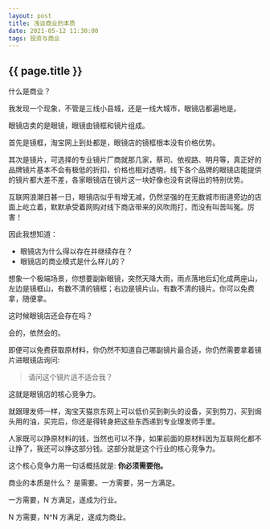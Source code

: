 ```yaml
---
layout: post
title: 浅谈商业的本质
date: 2021-05-12 11:30:00
tags: 投资与商业
--- 
```


<h2>{{ page.title }}</h2>

什么是商业？

我发现一个现象，不管是三线小县城，还是一线大城市，眼镜店都遍地是。

眼镜店卖的是眼镜，眼镜由镜框和镜片组成。

首先是镜框，淘宝网上到处都是，眼镜店的镜框根本没有价格优势。

其次是镜片，可选择的专业镜片厂商就那几家，蔡司、依视路、明月等，真正好的品牌镜片基本不会有极低的折扣，价格也相对透明，线下各个品牌的眼镜店能提供的镜片都大差不差，各家眼镜店在镜片这一块好像也没有说得出的特别优势。

互联网浪潮日甚一日，眼镜店似乎有增无减，仍然坚强的在无数城市街道旁边的店面上屹立着，默默承受着网购对线下商店带来的风吹雨打，而没有叫苦叫冤。厉害！

因此我想知道：

- 眼镜店为什么得以存在并继续存在？
- 眼镜店的商业模式是什么样儿的？

想象一个极端场景，你想要副新眼镜，突然天降大雨，雨点落地后幻化成两座山，左边是镜框山，有数不清的镜框；右边是镜片山，有数不清的镜片。你可以免费拿，随便拿。

这时候眼镜店还会存在吗？

会的，依然会的。

即便可以免费获取原材料，你仍然不知道自己哪副镜片最合适，你仍然需要拿着镜片进眼镜店询问: 

> 请问这个镜片适不适合我？

这就是眼镜店的核心竞争力。

就跟理发师一样，淘宝天猫京东网上可以低价买到剃头的设备，买到剪刀，买到焗头用的油，买完后，你还是得转身把这些东西递到专业理发师手里。

人家既可以挣原材料的钱，当然也可以不挣，如果前面的原材料因为互联网化都不让挣了，我还可以挣这部分钱。这部分就是这个行业的核心竞争力。

这个核心竞争力用一句话概括就是: **你必须需要他。**

商业的本质是什么？ 是需要。一方需要，另一方满足。

一方需要，N 方满足，遂成为行业。

N 方需要，N^N 方满足，遂成为商业。
